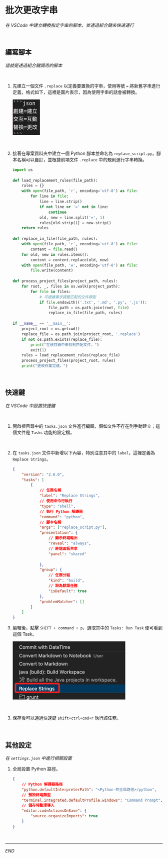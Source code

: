 # 批次更改字串

_在 VSCode 中建立轉換指定字串的腳本，並透過組合鍵來快速運行_

<br>

## 編寫腳本

_這就是透過組合鍵調用的腳本_

<br>

1. 先建立一個文件 `.replace` 以定義要置換的字串，使用等號 `=` 將新舊字串進行定義，格式如下，這裡是圖片表示，因為使用字串的話會被轉換。

    ![](images/img_9901.png)

<br>

2. 接著在專案資料夾中建立一個 Python 腳本並命名為 `replace_script.py`，腳本名稱可以自訂，並根據前項文件 `.replace` 中的規則進行字串轉換。

    ```python
    import os

    def load_replacement_rules(file_path):
        rules = {}
        with open(file_path, 'r', encoding='utf-8') as file:
            for line in file:
                line = line.strip()
                if not line or '=' not in line:
                    continue
                old, new = line.split('=', 1)
                rules[old.strip()] = new.strip()
        return rules

    def replace_in_file(file_path, rules):
        with open(file_path, 'r', encoding='utf-8') as file:
            content = file.read()
        for old, new in rules.items():
            content = content.replace(old, new)
        with open(file_path, 'w', encoding='utf-8') as file:
            file.write(content)

    def process_project_files(project_path, rules):
        for root, _, files in os.walk(project_path):
            for file in files:
                # 可根據需求調整匹配的文件類型
                if file.endswith(('.txt', '.md', '.py', '.js')):
                    file_path = os.path.join(root, file)
                    replace_in_file(file_path, rules)

    if __name__ == '__main__':
        project_root = os.getcwd()
        replace_file = os.path.join(project_root, '.replace')
        if not os.path.exists(replace_file):
            print("在根目錄中未找到匹配文件。")
            exit(1)
        rules = load_replacement_rules(replace_file)
        process_project_files(project_root, rules)
        print("更改作業完成。")
    ```

<br>

## 快速鍵

_在 VSCode 中設置快捷鍵_

<br>

1. 開啟根目錄中的 `tasks.json` 文件進行編輯，假如文件不存在則手動建立；這個文件是 `Tasks` 功能的設定檔。

<br>

2. 在 `tasks.json` 文件中新增以下內容，特別注意其中的 `label`，這裡定義為 `Replace Strings`。

    ```json
    {
        "version": "2.0.0",
        "tasks": [
            {
                // 任務名稱
                "label": "Replace Strings",
                // 使用命令行執行
                "type": "shell",
                // 執行 Python 解譯器
                "command": "python",
                // 腳本名稱
                "args": ["replace_script.py"],
                "presentation": {
                    // 顯示終端輸出
                    "reveal": "always",
                    // 終端面板共享
                    "panel": "shared"

                },
                "group": {
                    // 任務分組
                    "kind": "build",
                    // 設為默認任務
                    "isDefault": true
                },
                "problemMatcher": []
            }
        ]
    }
    ```

3. 編輯後，點擊 `SHIFT + command + p`，選取其中的 `Tasks: Run Task` 便可看到這個 Task。

    ![](images/img_9902.png)

<br>

3. 保存後可以通過快速鍵 `shift+ctrl+cmd+r` 執行該任務。

<br>

## 其他設定

_在 `settings.json` 中進行相關設置_

1. 全局設置 Python 路徑。

    ```json
    {
        // Python 解譯器路徑
        "python.defaultInterpreterPath": "<Python-的全局路徑>/python",
        // 預設終端類型
        "terminal.integrated.defaultProfile.windows": "Command Prompt",
        // 儲存時整理導入
        "editor.codeActionsOnSave": {
            "source.organizeImports": true
        }
    }
    ```

<br>

___

_END_